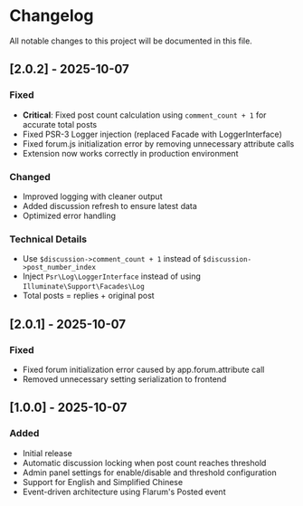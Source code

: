 # Changelog

All notable changes to this project will be documented in this file.

## [2.0.2] - 2025-10-07

### Fixed
- **Critical**: Fixed post count calculation using `comment_count + 1` for accurate total posts
- Fixed PSR-3 Logger injection (replaced Facade with LoggerInterface)
- Fixed forum.js initialization error by removing unnecessary attribute calls
- Extension now works correctly in production environment

### Changed
- Improved logging with cleaner output
- Added discussion refresh to ensure latest data
- Optimized error handling

### Technical Details
- Use `$discussion->comment_count + 1` instead of `$discussion->post_number_index`
- Inject `Psr\Log\LoggerInterface` instead of using `Illuminate\Support\Facades\Log`
- Total posts = replies + original post

## [2.0.1] - 2025-10-07

### Fixed
- Fixed forum initialization error caused by app.forum.attribute call
- Removed unnecessary setting serialization to frontend

## [1.0.0] - 2025-10-07

### Added
- Initial release
- Automatic discussion locking when post count reaches threshold
- Admin panel settings for enable/disable and threshold configuration
- Support for English and Simplified Chinese
- Event-driven architecture using Flarum's Posted event
